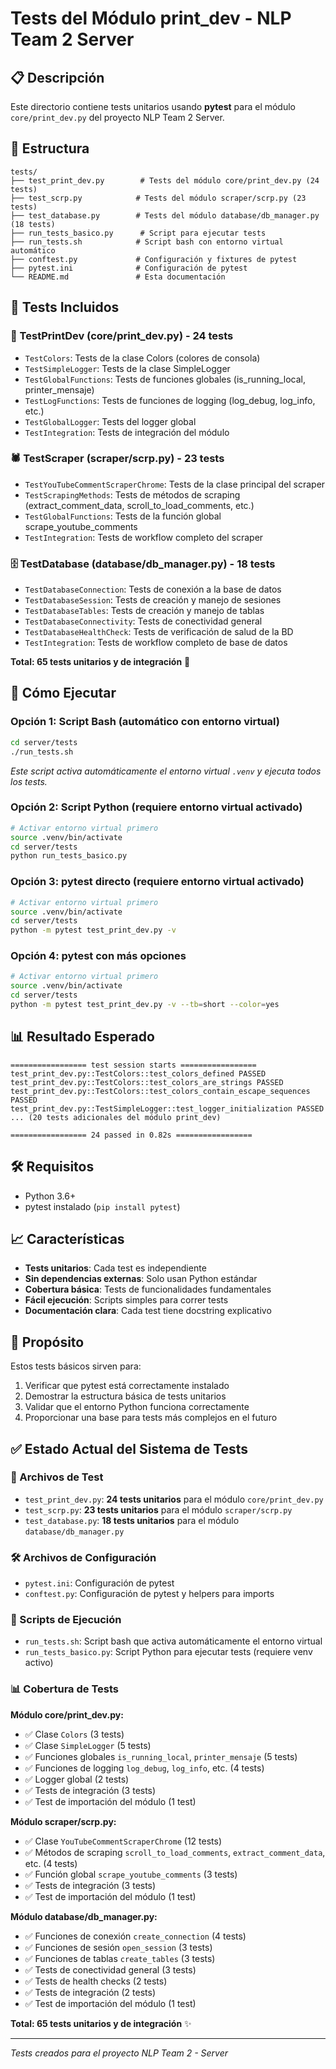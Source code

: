 # Tests del Módulo print_dev - NLP Team 2 Server

## 📋 Descripción

Este directorio contiene tests unitarios usando **pytest** para el módulo `core/print_dev.py` del proyecto NLP Team 2 Server.

## 📁 Estructura

```
tests/
├── test_print_dev.py        # Tests del módulo core/print_dev.py (24 tests)
├── test_scrp.py            # Tests del módulo scraper/scrp.py (23 tests)
├── test_database.py        # Tests del módulo database/db_manager.py (18 tests)
├── run_tests_basico.py      # Script para ejecutar tests
├── run_tests.sh            # Script bash con entorno virtual automático
├── conftest.py             # Configuración y fixtures de pytest
├── pytest.ini              # Configuración de pytest
└── README.md               # Esta documentación
```

## 🧪 Tests Incluidos

### 🔧 TestPrintDev (core/print_dev.py) - 24 tests
- `TestColors`: Tests de la clase Colors (colores de consola)
- `TestSimpleLogger`: Tests de la clase SimpleLogger
- `TestGlobalFunctions`: Tests de funciones globales (is_running_local, printer_mensaje)
- `TestLogFunctions`: Tests de funciones de logging (log_debug, log_info, etc.)
- `TestGlobalLogger`: Tests del logger global
- `TestIntegration`: Tests de integración del módulo

### 🕷️ TestScraper (scraper/scrp.py) - 23 tests
- `TestYouTubeCommentScraperChrome`: Tests de la clase principal del scraper
- `TestScrapingMethods`: Tests de métodos de scraping (extract_comment_data, scroll_to_load_comments, etc.)
- `TestGlobalFunctions`: Tests de la función global scrape_youtube_comments
- `TestIntegration`: Tests de workflow completo del scraper

### 🗄️ TestDatabase (database/db_manager.py) - 18 tests
- `TestDatabaseConnection`: Tests de conexión a la base de datos
- `TestDatabaseSession`: Tests de creación y manejo de sesiones
- `TestDatabaseTables`: Tests de creación y manejo de tablas
- `TestDatabaseConnectivity`: Tests de conectividad general
- `TestDatabaseHealthCheck`: Tests de verificación de salud de la BD
- `TestIntegration`: Tests de workflow completo de base de datos

**Total: 65 tests unitarios y de integración** 🎯

## 🚀 Cómo Ejecutar

### Opción 1: Script Bash (automático con entorno virtual)
```bash
cd server/tests
./run_tests.sh
```
*Este script activa automáticamente el entorno virtual `.venv` y ejecuta todos los tests.*

### Opción 2: Script Python (requiere entorno virtual activado)
```bash
# Activar entorno virtual primero
source .venv/bin/activate
cd server/tests
python run_tests_basico.py
```

### Opción 3: pytest directo (requiere entorno virtual activado)
```bash
# Activar entorno virtual primero
source .venv/bin/activate
cd server/tests
python -m pytest test_print_dev.py -v
```

### Opción 4: pytest con más opciones
```bash
# Activar entorno virtual primero
source .venv/bin/activate
cd server/tests
python -m pytest test_print_dev.py -v --tb=short --color=yes
```

## 📊 Resultado Esperado

```
================= test session starts =================
test_print_dev.py::TestColors::test_colors_defined PASSED
test_print_dev.py::TestColors::test_colors_are_strings PASSED
test_print_dev.py::TestColors::test_colors_contain_escape_sequences PASSED
test_print_dev.py::TestSimpleLogger::test_logger_initialization PASSED
... (20 tests adicionales del módulo print_dev)

================= 24 passed in 0.82s =================
```

## 🛠️ Requisitos

- Python 3.6+
- pytest instalado (`pip install pytest`)

## 📈 Características

- **Tests unitarios**: Cada test es independiente
- **Sin dependencias externas**: Solo usan Python estándar
- **Cobertura básica**: Tests de funcionalidades fundamentales
- **Fácil ejecución**: Scripts simples para correr tests
- **Documentación clara**: Cada test tiene docstring explicativo

## 🎯 Propósito

Estos tests básicos sirven para:
1. Verificar que pytest está correctamente instalado
2. Demostrar la estructura básica de tests unitarios
3. Validar que el entorno Python funciona correctamente
4. Proporcionar una base para tests más complejos en el futuro

## ✅ Estado Actual del Sistema de Tests

### 📁 Archivos de Test
- `test_print_dev.py`: **24 tests unitarios** para el módulo `core/print_dev.py`
- `test_scrp.py`: **23 tests unitarios** para el módulo `scraper/scrp.py`
- `test_database.py`: **18 tests unitarios** para el módulo `database/db_manager.py`

### 🛠️ Archivos de Configuración
- `pytest.ini`: Configuración de pytest
- `conftest.py`: Configuración de pytest y helpers para imports

### 🚀 Scripts de Ejecución
- `run_tests.sh`: Script bash que activa automáticamente el entorno virtual
- `run_tests_basico.py`: Script Python para ejecutar tests (requiere venv activo)

### 📊 Cobertura de Tests
**Módulo core/print_dev.py:**
- ✅ Clase `Colors` (3 tests)
- ✅ Clase `SimpleLogger` (5 tests)  
- ✅ Funciones globales `is_running_local`, `printer_mensaje` (5 tests)
- ✅ Funciones de logging `log_debug`, `log_info`, etc. (4 tests)
- ✅ Logger global (2 tests)
- ✅ Tests de integración (3 tests)
- ✅ Test de importación del módulo (1 test)

**Módulo scraper/scrp.py:**
- ✅ Clase `YouTubeCommentScraperChrome` (12 tests)
- ✅ Métodos de scraping `scroll_to_load_comments`, `extract_comment_data`, etc. (4 tests)
- ✅ Función global `scrape_youtube_comments` (3 tests)
- ✅ Tests de integración (3 tests)
- ✅ Test de importación del módulo (1 test)

**Módulo database/db_manager.py:**
- ✅ Funciones de conexión `create_connection` (4 tests)
- ✅ Funciones de sesión `open_session` (3 tests)
- ✅ Funciones de tablas `create_tables` (3 tests)
- ✅ Tests de conectividad general (3 tests)
- ✅ Tests de health checks (2 tests)
- ✅ Tests de integración (2 tests)
- ✅ Test de importación del módulo (1 test)

**Total: 65 tests unitarios y de integración** ✨

---

*Tests creados para el proyecto NLP Team 2 - Server*
